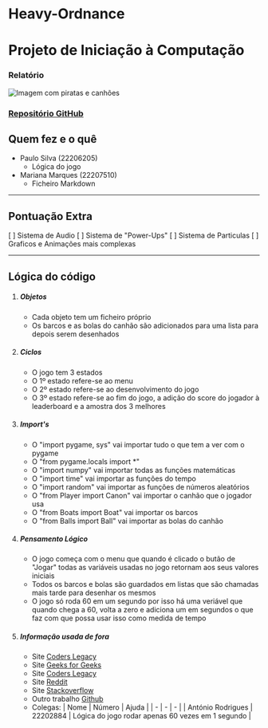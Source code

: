 # Heavy-Ordnance
# Projeto de Iniciação à Computação
### Relatório

![Imagem com piratas e canhões](https://media.istockphoto.com/id/1151906766/vector/pirate-ship-flat-vector-illustration.jpg?s=612x612&w=0&k=20&c=bbtpr-VArxDDdOROzctE3kNa9phBYeKXlkBz1NFy6IA=)

### [Repositório GitHub](https://github.com/Pninja12/Heavy-Ordnance)

## Quem fez e o quê
- Paulo Silva (22206205)
    - Lógica do jogo
- Mariana Marques (22207510)
    - Ficheiro Markdown

---

## Pontuação Extra

[ ] Sistema de Audio
[ ] Sistema de "Power-Ups"
[ ] Sistema de Particulas
[ ] Graficos e Animações mais complexas

---

## Lógica do código

1. ##### Objetos
    - Cada objeto tem um ficheiro próprio
    - Os barcos e as bolas do canhão são adicionados para uma lista para depois serem desenhados

2. ##### Ciclos
    - O jogo tem 3 estados
    - O 1º estado refere-se ao menu
    - O 2º estado refere-se ao desenvolvimento do jogo
    - O 3º estado refere-se ao fim do jogo, a adição do score do jogador à leaderboard e a amostra dos 3 melhores

4. ##### Import's
    - O "import pygame, sys" vai importar tudo o que tem a ver com o pygame
    - O "from pygame.locals import *" 
    - O "import numpy" vai importar todas as funções matemáticas
    - O "import time" vai importar as funções do tempo
    - O "import random" vai importar as funções de números aleatórios
    - O "from Player import Canon" vai importar o canhão que o jogador usa
    - O "from Boats import Boat" vai importar os barcos
    - O "from Balls import Ball" vai importar as bolas do canhão

5. ##### Pensamento Lógico
    - O jogo começa com o menu que quando é clicado o butão de "Jogar" todas as variáveis usadas no jogo retornam aos seus valores iniciais
    - Todos os barcos e bolas são guardados em listas que são chamadas mais tarde para desenhar os mesmos
    - O jogo só roda 60 em um segundo por isso há uma veriável que quando chega a 60, volta a zero e adiciona um em segundos o que faz com que possa usar isso como medida de tempo

6. ##### Informação usada de fora
    - Site [Coders Legacy](https://coderslegacy.com/python/display-fps-pygame/)
    - Site [Geeks for Geeks](https://www.geeksforgeeks.org/how-to-draw-rectangle-in-pygame/)
    - Site [Coders Legacy](https://coderslegacy.com/python/pygame-mouse-click/)
    - Site [Reddit](https://www.reddit.com/r/pygame/comments/7y8yao/how_to_detect_mouse_release/)
    - Site [Stackoverflow](https://stackoverflow.com/questions/26811132/pygame-keyup-keydown)
    - Outro trabalho [Github](https://github.com/Pninja12/Pew-Pew-Comets)
    - Colegas:
        | Nome | Número | Ajuda |
        | - | - | - |
        | António Rodrigues | 22202884 | Lógica do jogo rodar apenas 60 vezes em 1 segundo |